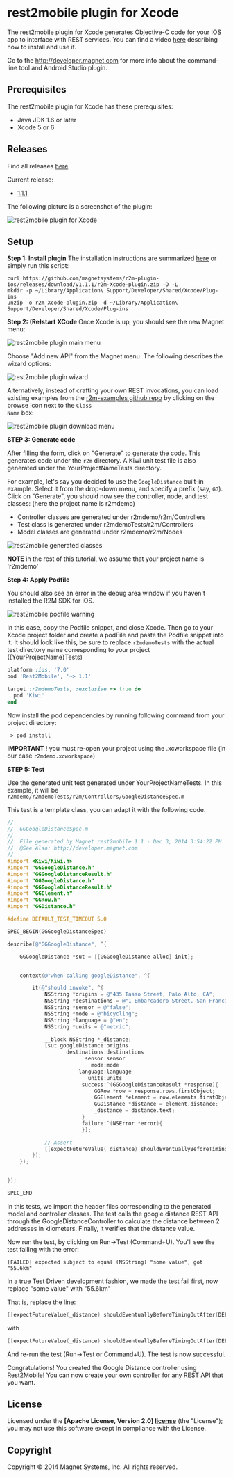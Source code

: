 rest2mobile plugin for Xcode
==============

The rest2mobile plugin for Xcode generates Objective-C code for your iOS app to interface with REST services. You can find a video [here](http://youtu.be/6qVBB5bKCaM) describing how to install and use it.

Go to the http://developer.magnet.com for more info about the command-line tool and Android Studio plugin.

## Prerequisites
The rest2mobile plugin for Xcode has these prerequisites:

* Java JDK 1.6 or later
* Xcode 5 or 6

## Releases

Find all releases [here](https://github.com/magnetsystems/r2m-plugin-ios/releases).

Current release:
* [1.1.1](https://github.com/magnetsystems/r2m-plugin-ios/releases/download/v1.1.1/r2m-Xcode-plugin.zip)
 

The following picture is a screenshot of the plugin: 

![rest2mobile plugin for Xcode](doc/img/R2M-add-api.jpg)


## Setup

__Step 1: Install plugin__
The installation instructions are summarized [here](http://developer.magnet.com/ios) or simply run this script:

```
curl https://github.com/magnetsystems/r2m-plugin-ios/releases/download/v1.1.1/r2m-Xcode-plugin.zip -O -L
mkdir -p ~/Library/Application\ Support/Developer/Shared/Xcode/Plug-ins
unzip -o r2m-Xcode-plugin.zip -d ~/Library/Application\ Support/Developer/Shared/Xcode/Plug-ins
```

__Step 2: (Re)start XCode__
Once Xcode is up, you should see the new Magnet menu:

![rest2mobile plugin main menu](doc/img/R2M-menu.jpg)

Choose "Add new API" from the Magnet menu. The following describes the wizard options:

![rest2mobile plugin wizard](doc/img/R2M-wizard-description.jpg)

Alternatively, instead of crafting your own REST invocations, you can load existing examples from the [r2m-examples github repo](https://github.com/magnetsystems/r2m-examples) by clicking on the browse icon next to the <code>Class Name</code> box:

![rest2mobile plugin download menu](doc/img/R2M-download.jpg)

__STEP 3: Generate code__

After filling the form, click on "Generate" to generate the code. This generates code under the <code>r2m</code> directory. A Kiwi unit test file is also generated under the YourProjectNameTests directory.

For example, let's say you decided to use the <code>GoogleDistance</code> built-in example. Select it from the drop-down menu, and specify a prefix (say, <code>GG</code>). Click on "Generate", you should now see the controller, node, and test classes:
(here the project name is r2mdemo)
* Controller classes are generated under r2mdemo/r2m/Controllers
* Test class is generated under r2mdemoTests/r2m/Controllers
* Model classes are generated under r2mdemo/r2m/Nodes


![rest2mobile generated classes](doc/img/R2M-generated-classes.jpg)

__NOTE__ in the rest of this tutorial, we assume that your project name is 'r2mdemo'

__Step 4: Apply Podfile__

You should also see an error in the debug area window if you haven't installed the R2M SDK for iOS. 

![rest2mobile podfile warning](doc/img/R2M-podfile-warning.jpg)


In this case, copy the Podfile snippet, and close Xcode. Then go to your Xcode project folder and create a podFile and paste the Podfile snippet into it. 
It should look like this, be sure to replace <code>r2mdemoTests</code> with the actual test directory name corresponding to your project ({YourProjectName}Tests)
```ruby
platform :ios, '7.0'
pod 'Rest2Mobile', '~> 1.1'

target :r2mdemoTests, :exclusive => true do
  pod 'Kiwi'
end
```

Now install the pod dependencies by running following command from your project directory:
``` 
 > pod install
``` 
__IMPORTANT__ ! you must re-open your project using the .xcworkspace file (in our case <code>r2mdemo.xcworkspace</code>)


__STEP 5: Test__

Use the generated unit test generated under YourProjectNameTests. In this example, it will be
<code>r2mdemo/r2mdemoTests/r2m/Controllers/GoogleDistanceSpec.m</code>

This test is a template class, you can adapt it with the following code.
```objective-c
//
//  GGGoogleDistanceSpec.m
//
//  File generated by Magnet rest2mobile 1.1 - Dec 3, 2014 3:54:22 PM
//  @See Also: http://developer.magnet.com
//
#import <Kiwi/Kiwi.h>
#import "GGGoogleDistance.h"
#import "GGGoogleDistanceResult.h"
#import "GGGoogleDistance.h"
#import "GGGoogleDistanceResult.h"
#import "GGElement.h"
#import "GGRow.h"
#import "GGDistance.h"

#define DEFAULT_TEST_TIMEOUT 5.0

SPEC_BEGIN(GGGoogleDistanceSpec)

describe(@"GGGoogleDistance", ^{

    GGGoogleDistance *sut = [[GGGoogleDistance alloc] init];


    context(@"when calling googleDistance", ^{

        it(@"should invoke", ^{
            NSString *origins = @"435 Tasso Street, Palo Alto, CA";
            NSString *destinations = @"1 Embarcadero Street, San Francisco, CA";
            NSString *sensor = @"false";
            NSString *mode = @"bicycling";
            NSString *language = @"en";
            NSString *units = @"metric";

            __block NSString *_distance;
            [sut googleDistance:origins
                   destinations:destinations
                         sensor:sensor
                           mode:mode
                       language:language
                          units:units
                        success:^(GGGoogleDistanceResult *response){
                            GGRow *row = response.rows.firstObject;
                            GGElement *element = row.elements.firstObject;
                            GGDistance *distance = element.distance;
                            _distance = distance.text;
                        }
                        failure:^(NSError *error){
                        }];

            // Assert
            [[expectFutureValue(_distance) shouldEventuallyBeforeTimingOutAfter(DEFAULT_TEST_TIMEOUT)] equal:@"some value"];
        });
    });


});

SPEC_END

```

In this tests, we import the header files corresponding to the generated model and controller classes. The test calls the google distance REST API through the GoogleDistanceController to calculate the distance between 2 addresses in kilometers. 
Finally, it verifies that the distance value.

Now run the test, by clicking on Run->Test (Command+U). 
You'll see the test failing with the error:
```
[FAILED] expected subject to equal (NSString) "some value", got "55.6km"
```
In a true Test Driven development fashion, we made the test fail first, now replace "some value" with "55.6km"

That is, replace the line:
```objective-c
[[expectFutureValue(_distance) shouldEventuallyBeforeTimingOutAfter(DEFAULT_TEST_TIMEOUT)] equal:@"some value"];
```
with
```objective-c
[[expectFutureValue(_distance) shouldEventuallyBeforeTimingOutAfter(DEFAULT_TEST_TIMEOUT)] equal:@"55.6km"];
```

And re-run the test (Run->Test or Command+U). The test is now successful.

Congratulations! You created the Google Distance controller using Rest2Mobile! You can now create your own controller for any REST API that you want. 

## License

Licensed under the **[Apache License, Version 2.0] [license]** (the "License");
you may not use this software except in compliance with the License.

## Copyright

Copyright © 2014 Magnet Systems, Inc. All rights reserved.

[website]: http://developer.magnet.com
[techdoc]: https://github.com/magnetsystems/rest2mobile/wiki
[r2m-plugin-android]:https://github.com/magnetsystems/r2m-plugin-android/
[r2m-plugin-ios]:https://github.com/magnetsystems/r2m-plugin-ios/
[r2m-cli]:https://github.com/magnetsystems/r2m-cli/
[license]: http://www.apache.org/licenses/LICENSE-2.0
[r2m wiki]:https://github.com/magnetsystems/r2m-cli/wiki
